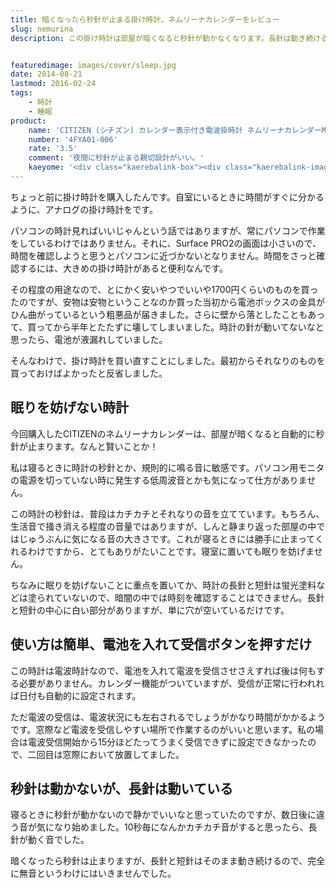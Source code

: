 ```yaml
---
title: 暗くなったら秒針が止まる掛け時計、ネムリーナカレンダーをレビュー
slug: nemurina
description: この掛け時計は部屋が暗くなると秒針が動かなくなります。長針は動き続けるので全くの無音になるわけではありませんが、寝室に置くにはピッタリの時計かもしれません。電波時計なので時刻調整の手間がないのもいいですね。


featuredimage: images/cover/sleep.jpg
date: 2014-08-21
lastmod: 2016-02-24
tags: 
    - 時計
    - 睡眠
product:
    name: 'CITIZEN (シチズン) カレンダー表示付き電波掛時計 ネムリーナカレンダーM01 茶色メタリック色'
    number: '4FYA01-006'
    rate: '3.5'
    comment: '夜間に秒針が止まる親切設計がいい。'
    kaeyome: '<div class="kaerebalink-box"><div class="kaerebalink-image"><a href="http://www.amazon.co.jp/exec/obidos/ASIN/B0017ONQ8Q/illusionspace-22/ref=nosim/" rel="nofollow" target="_blank"><img src="https://ecx.images-amazon.com/images/I/51fWQQjEB2L._SL160_.jpg" style="border: none;" /></a></div><div class="kaerebalink-info"><div class="kaerebalink-name"><a href="http://www.amazon.co.jp/exec/obidos/ASIN/B0017ONQ8Q/illusionspace-22/ref=nosim/" rel="nofollow" target="_blank">CITIZEN (シチズン) カレンダー表示付き電波掛時計 ネムリーナカレンダーM01 茶色メタリック色 4FYA01-006</a><div class="kaerebalink-powered-date">posted with <a href="http://kaereba.com" rel="nofollow" target="_blank">カエレバ</a></div></div><div class="kaerebalink-detail"> リズム時計 2009-04-25    </div><div class="kaerebalink-link1"><div class="shoplinkamazon"><a href="http://www.amazon.co.jp/gp/search?keywords=CITIZEN%204FYA01-006&__mk_ja_JP=%83J%83%5E%83J%83i&tag=illusionspace-22" rel="nofollow" target="_blank" title="アマゾン" >Amazonで購入</a></div><div class="shoplinkrakuten"><a href="http://hb.afl.rakuten.co.jp/hgc/0e95387f.f2aef20d.0e953880.25e412bd/?pc=http%3A%2F%2Fsearch.rakuten.co.jp%2Fsearch%2Fmall%2FCITIZEN%25204FYA01-006%2F-%2Ff.1-p.1-s.1-sf.0-st.A-v.2%3Fx%3D0%26scid%3Daf_ich_link_urltxt%26m%3Dhttp%3A%2F%2Fm.rakuten.co.jp%2F" rel="nofollow" target="_blank" title="楽天市場" >楽天市場で購入</a></div></div></div><div class="booklink-footer" style="clear: left"></div></div>'
---
```


ちょっと前に掛け時計を購入したんです。自室にいるときに時間がすぐに分かるように、アナログの掛け時計をです。

パソコンの時計見ればいいじゃんという話ではありますが、常にパソコンで作業をしているわけではありません。それに、Surface PRO2の画面は小さいので、時間を確認しようと思うとパソコンに近づかないとなりません。時間をさっと確認するには、大きめの掛け時計があると便利なんです。

その程度の用途なので、とにかく安いやつでいいや1700円くらいのものを買ったのですが、安物は安物ということなのか買った当初から電池ボックスの金具がひん曲がっているという粗悪品が届きました。さらに壁から落としたこともあって、買ってから半年とたたずに壊してしまいました。時計の針が動いてないなと思ったら、電池が液漏れしていました。

そんなわけで、掛け時計を買い直すことにしました。最初からそれなりのものを買っておけばよかったと反省しました。


## 眠りを妨げない時計


今回購入したCITIZENのネムリーナカレンダーは、部屋が暗くなると自動的に秒針が止まります。なんと賢いことか！

私は寝るときに時計の秒針とか、規則的に鳴る音に敏感です。パソコン用モニタの電源を切っていない時に発生する低周波音とかも気になって仕方がありません。

この時計の秒針は、普段はカチカチとそれなりの音を立てています。もちろん、生活音で掻き消える程度の音量ではありますが、しんと静まり返った部屋の中ではじゅうぶんに気になる音の大きさです。これが寝るときには勝手に止まってくれるわけですから、とてもありがたいことです。寝室に置いても眠りを妨げません。

ちなみに眠りを妨げないことに重点を置いてか、時計の長針と短針は蛍光塗料などは塗られていないので、暗闇の中では時刻を確認することはできません。長針と短針の中心に白い部分がありますが、単に穴が空いているだけです。


## 使い方は簡単、電池を入れて受信ボタンを押すだけ


この時計は電波時計なので、電池を入れて電波を受信させさえすれば後は何もする必要がありません。カレンダー機能がついていますが、受信が正常に行われれば日付も自動的に設定されます。

ただ電波の受信は、電波状況にも左右されるでしょうがかなり時間がかかるようです。窓際など電波を受信しやすい場所で作業するのがいいと思います。私の場合は電波受信開始から15分ほどたってうまく受信できずに設定できなかったので、二回目は窓際において放置してました。


## 秒針は動かないが、長針は動いている


寝るときに秒針が動かないので静かでいいなと思っていたのですが、数日後に違う音が気になり始めました。10秒毎になんかカチカチ音がすると思ったら、長針が動く音でした。

暗くなったら秒針は止まりますが、長針と短針はそのまま動き続けるので、完全に無音というわけにはいきませんでした。


  